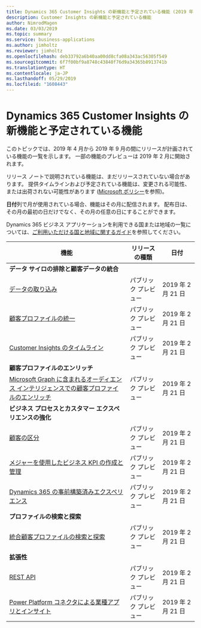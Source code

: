 ```yaml
---
title: Dynamics 365 Customer Insights の新機能と予定されている機能 (2019 年 4 月)
description: Customer Insights の新機能と予定されている機能
author: NimrodMagen
ms.date: 03/03/2019
ms.topic: summary
ms.service: business-applications
ms.author: jimholtz
ms.reviewer: jimholtz
ms.openlocfilehash: deb33792a6b40aa00dd8cfa08a343ac56305f549
ms.sourcegitcommit: 6f7f00bf9a8748c43840f76d9a34365b8913741b
ms.translationtype: HT
ms.contentlocale: ja-JP
ms.lasthandoff: 05/29/2019
ms.locfileid: "1608443"
---
```

# <a name="whats-new-and-planned-for-dynamics-365-customer-insights"></a>Dynamics 365 Customer Insights の新機能と予定されている機能  

このトピックでは、2019 年 4 月から 2019 年 9 月の間にリリースが計画されている機能の一覧を示します。 一部の機能のプレビューは 2019 年 2 月に開始されます。

リリース ノートで説明されている機能は、まだリリースされていない場合があります。 提供タイムラインおよび予定されている機能は、変更される可能性、または出荷されない可能性があります ([Microsoft ポリシー](https://go.microsoft.com/fwlink/p/?linkid=2007332)を参照)。

**日付**列で月が使用されている場合、機能はその月に配信されます。 配布日は、その月の最初の日だけでなく、その月の任意の日にすることができます。

Dynamics 365 ビジネス アプリケーションを利用できる国または地域の一覧については、[ご利用いただける国と地域に関するガイド](https://aka.ms/dynamics_365_international_availability_deck)を参照してください。 


| 機能   | リリースの種類 | 日付 |
|-----------|---------|----------------------|
| **データ サイロの排除と顧客データの統合**      |    |             |
| [データの取り込み](eliminate-data-silos.md#data-ingestion)       | パブリック プレビュー   | 2019 年 2 月 21 日            |
| [顧客プロファイルの統一](eliminate-data-silos.md#customer-profile-unification)   | パブリック プレビュー   | 2019 年 2 月 21 日            |
| [Customer Insights のタイムライン](eliminate-data-silos.md#customer-insights-timeline)  | パブリック プレビュー   | 2019 年 2 月 21 日            |
| **顧客プロファイルのエンリッチ**|  |   |
| [Microsoft Graph に含まれるオーディエンス インテリジェンスでの顧客プロファイルのエンリッチ](enrich-customer-profiles.md#enrich-customer-profiles-with-audience-intelligence-contained-within-microsoft-graph) | パブリック プレビュー   | 2019 年 2 月 21 日            |
| **ビジネス プロセスとカスタマー エクスペリエンスの強化**          |    |             |
| [顧客の区分](power-business-processes.md#customer-segmentation) | パブリック プレビュー   | 2019 年 2 月 21 日            |
| [メジャーを使用したビジネス KPI の作成と管理](power-business-processes.md#create-and-manage-business-kpis-using-measures)  | パブリック プレビュー   | 2019 年 2 月 21 日            |
| [Dynamics 365 の事前構築済みエクスペリエンス](power-business-processes.md#pre-build-experiences-for-dynamics-365)| パブリック プレビュー   | 2019 年 2 月 21 日            |
| **プロファイルの検索と探索** |  |          |
| [統合顧客プロファイルの検索と探索](profile-search-discovery.md) |パブリック プレビュー   | 2019 年 2 月 21 日            |
| **拡張性**             |    |              |
| [REST API](extensibility.md#rest-apis)  | パブリック プレビュー   | 2019 年 2 月 21 日            |
| [Power Platform コネクタによる業種アプリとインサイト](extensibility.md#line-of-business-apps-and-insights-through-power-platform-connectors)|  パブリック プレビュー   | 2019 年 2 月 21 日            |


